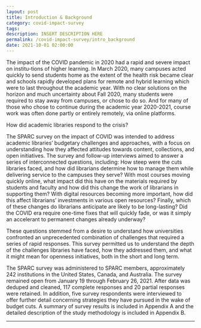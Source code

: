 ```yaml
---
layout: post
title: Introduction & Background
category: covid-impact-survey
tags:
description: INSERT DESCRIPTION HERE 
permalink: /covid-impact-survey/intro_background
date: 2021-10-01 02:00:00
---
```


The impact of the COVID pandemic in 2020 had a rapid and severe impact on institu-tions of higher learning. In March 2020, many campuses acted quickly to send students home as the extent of the health risk became clear and schools rapidly developed plans for remote and hybrid learning which were to last throughout the academic year. With no clear solutions on the horizon and much uncertainty about Fall 2020, many students were required to stay away from campuses, or chose to do so. And for many of those who chose to continue during the academic year 2020-2021, course work was often done partly or entirely remotely, via online platforms.

How did academic libraries respond to the crisis? 

The SPARC survey on the impact of COVID was intended to address academic libraries’ budgetary challenges and approaches, with a focus on understanding how they affected attitudes towards content, collections, and open initiatives. The survey and follow-up interviews aimed to answer a series of interconnected questions, including: How steep were the cuts libraries faced, and how did librarians determine how to manage them while delivering service to the campuses they serve? With most courses moving quickly online, what impact did this have on the materials required by students and faculty and how did this change the work of librarians in supporting them? With digital resources becoming more important, how did this affect librarians’ investments in various open resources? Finally, which of these changes do librarians anticipate are likely to be long-lasting? Did the COVID era require one-time fixes that will quickly fade, or was it simply an accelerant to permanent changes already underway?

These questions stemmed from a desire to understand how universities confronted an unprecedented combination of challenges that required a series of rapid responses. This survey permitted us to understand the depth of the challenges libraries have faced, how they addressed them, and what it might mean for openness initiatives, both in the short and long term.

The SPARC survey was administered to SPARC members, approximately 242 institutions in the United States, Canada, and Australia. The survey remained open from January 19 through February 26, 2021. After data was deduped and cleaned, 117 complete responses and 20 partial responses were retained. In addition, five survey respondents were interviewed to offer further detail concerning strategies they have pursued in the wake of budget cuts. A summary of survey results is included in Appendix A and the detailed description of the study methodology is included in Appendix B.


***

